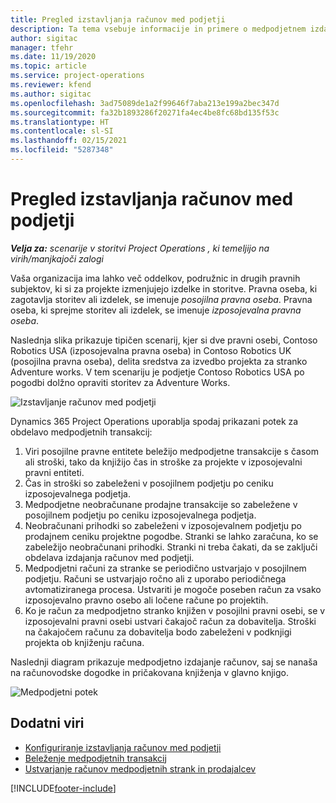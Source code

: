 ```yaml
---
title: Pregled izstavljanja računov med podjetji
description: Ta tema vsebuje informacije in primere o medpodjetnem izdajanju računov za projekte.
author: sigitac
manager: tfehr
ms.date: 11/19/2020
ms.topic: article
ms.service: project-operations
ms.reviewer: kfend
ms.author: sigitac
ms.openlocfilehash: 3ad75089de1a2f99646f7aba213e199a2bec347d
ms.sourcegitcommit: fa32b1893286f20271fa4ec4be8fc68bd135f53c
ms.translationtype: HT
ms.contentlocale: sl-SI
ms.lasthandoff: 02/15/2021
ms.locfileid: "5287348"
---
```

# <a name="intercompany-invoicing-overview"></a>Pregled izstavljanja računov med podjetji

_**Velja za:** scenarije v storitvi Project Operations , ki temeljijo na virih/manjkajoči zalogi_

Vaša organizacija ima lahko več oddelkov, podružnic in drugih pravnih subjektov, ki si za projekte izmenjujejo izdelke in storitve. Pravna oseba, ki zagotavlja storitev ali izdelek, se imenuje *posojilna pravna oseba*. Pravna oseba, ki sprejme storitev ali izdelek, se imenuje *izposojevalna pravna oseba*.

Naslednja slika prikazuje tipičen scenarij, kjer si dve pravni osebi, Contoso Robotics USA (izposojevalna pravna oseba) in Contoso Robotics UK (posojilna pravna oseba), delita sredstva za izvedbo projekta za stranko Adventure works. V tem scenariju je podjetje Contoso Robotics USA po pogodbi dolžno opraviti storitev za Adventure Works.

![Izstavljanje računov med podjetji](./media/IntercompanyScenario.png) 

Dynamics 365 Project Operations uporablja spodaj prikazani potek za obdelavo medpodjetnih transakcij:

1. Viri posojilne pravne entitete beležijo medpodjetne transakcije s časom ali stroški, tako da knjižijo čas in stroške za projekte v izposojevalni pravni entiteti.
2. Čas in stroški so zabeleženi v posojilnem podjetju po ceniku izposojevalnega podjetja.
3. Medpodjetne neobračunane prodajne transakcije so zabeležene v posojilnem podjetju po ceniku izposojevalnega podjetja.
4. Neobračunani prihodki so zabeleženi v izposojevalnem podjetju po prodajnem ceniku projektne pogodbe. Stranki se lahko zaračuna, ko se zabeležijo neobračunani prihodki. Stranki ni treba čakati, da se zaključi obdelava izdajanja računov med podjetji.
5. Medpodjetni računi za stranke se periodično ustvarjajo v posojilnem podjetju. Računi se ustvarjajo ročno ali z uporabo periodičnega avtomatiziranega procesa. Ustvariti je mogoče poseben račun za vsako izposojevalno pravno osebo ali ločene račune po projektih.
6. Ko je račun za medpodjetno stranko knjižen v posojilni pravni osebi, se v izposojevalni pravni osebi ustvari čakajoč račun za dobavitelja. Stroški na čakajočem računu za dobavitelja bodo zabeleženi v podknjigi projekta ob knjiženju računa.

Naslednji diagram prikazuje medpodjetno izdajanje računov, saj se nanaša na računovodske dogodke in pričakovana knjiženja v glavno knjigo.

![Medpodjetni potek](./media/IntercompanyFlow.png)

## <a name="additional-resources"></a>Dodatni viri

- [Konfiguriranje izstavljanja računov med podjetji](configure-intercompany-invoicing.md)
- [Beleženje medpodjetnih transakcij](create-intercompany-transactions.md)
- [Ustvarjanje računov medpodjetnih strank in prodajalcev](create-intercompany-customer-vendor-invoices.md)


[!INCLUDE[footer-include](../includes/footer-banner.md)]